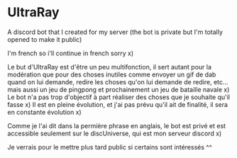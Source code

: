 # UltraRay
A discord bot that I created for my server (the bot is private but I'm totally opened to make it public)

I'm french so i'll continue in french sorry x)

Le but d'UltraRay est d'être un peu multifonction, il sert autant pour la modération que pour des choses inutiles comme
envoyer un gif de dab quand on lui demande, redire les choses qu'on lui demande de redire, etc... mais aussi un jeu de pingpong et
prochainement un jeu de bataille navale x)
Le bot n'a pas trop d'objectif à part réaliser des choses que je souhaite qu'il fasse x)
Il est en pleine évolution, et j'ai pas prévu qu'il ait de finalité, il sera en constante évolution x)

Comme je l'ai dit dans la permière phrase en anglais, le bot est privé et est accessible seulement sur le discUniverse,
qui est mon serveur discord x)

Je verrais pour le mettre plus tard public si certains sont intéressés ^^
